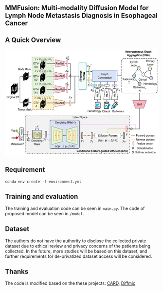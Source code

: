 ## MMFusion: Multi-modality Diffusion Model for Lymph Node Metastasis Diagnosis in Esophageal Cancer

## A Quick Overview 

<img width="600" height="350" src="https://github.com/wuchengyu123/MMFusion/blob/main/framework.png">


## Requirement

``conda env create -f environment.yml``

## Training and evaluation

The training and evaluation code can be seen in  ``main.py``. The code of proposed model can be seen in  ``/model``.

## Dataset

The authors do not have the authority to disclose the collected private dataset due to ethical review and privacy concerns of the patients being collected. In the future, more studies will be based on this dataset, and further requirements for de-privatized dataset access will be considered.

## Thanks

The code is modified based on the these projects: [CARD](https://github.com/XzwHan/CARD), [Diffmic](https://github.com/scott-yjyang/DiffMIC)
